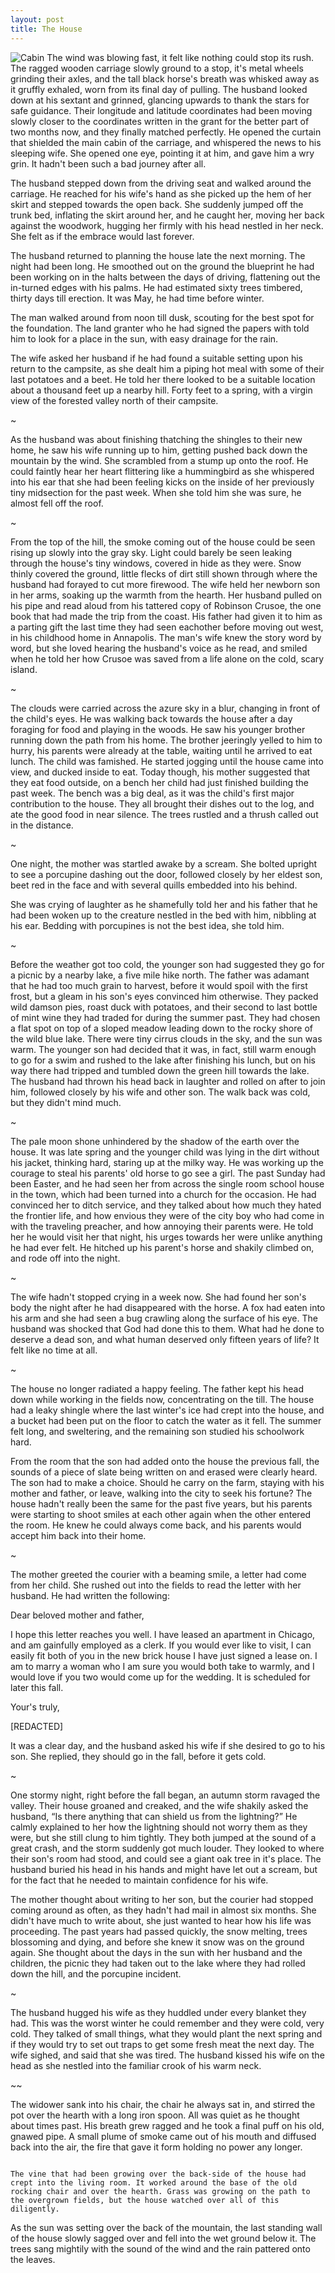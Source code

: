 ```yaml
---
layout: post
title: The House
---
```


![Cabin](/images/cabin.jpeg)
The wind was blowing fast, it felt like nothing could stop its rush. The ragged wooden carriage slowly ground to a stop, it's metal wheels grinding their axles, and the tall black horse's breath was whisked away as it gruffly exhaled, worn from its final day of pulling. The husband looked down at his sextant and grinned, glancing upwards to thank the stars for safe guidance. Their longitude and latitude coordinates had been moving slowly closer to the coordinates written in the grant for the better part of two months now, and they finally matched perfectly. He opened the curtain that shielded the main cabin of the carriage, and whispered the news to his sleeping wife. She opened one eye, pointing it at him, and gave him a wry grin. It hadn't been such a bad journey after all.

The husband stepped down from the driving seat and walked around the carriage. He reached for his wife's hand as she picked up the hem of her skirt and stepped towards the open back. She suddenly jumped off the trunk bed, inflating the skirt around her, and he caught her, moving her back against the woodwork, hugging her firmly with his head nestled in her neck. She felt as if the embrace would last forever.

The husband returned to planning the house late the next morning. The night had been long. He smoothed out on the ground the blueprint he had been working on in the halts between the days of driving, flattening out the in-turned edges with his palms. He had estimated sixty trees timbered, thirty days till erection. It was May, he had time before winter.

The man walked around from noon till dusk, scouting for the best spot for the foundation. The land granter who he had signed the papers with told him to look for a place in the sun, with easy drainage for the rain.

The wife asked her husband if he had found a suitable setting upon his return to the campsite, as she dealt him a piping hot meal with some of their last potatoes and a beet. He told her there looked to be a suitable location about a thousand feet up a nearby hill. Forty feet to a spring, with a virgin view of the forested valley north of their campsite.

~

As the husband was about finishing thatching the shingles to their new home, he saw his wife running up to him, getting pushed back down the mountain by the wind. She scrambled from a stump up onto the roof. He could faintly hear her heart flittering like a hummingbird as she whispered into his ear that she had been feeling kicks on the inside of her previously tiny midsection for the past week. When she told him she was sure, he almost fell off the roof.

~

From the top of the hill, the smoke coming out of the house could be seen rising up slowly into the gray sky. Light could barely be seen leaking through the house's tiny windows, covered in hide as they were. Snow thinly covered the ground, little flecks of dirt still shown through where the husband had forayed to cut more firewood. The wife held her newborn son in her arms, soaking up the warmth from the hearth. Her husband pulled on his pipe and read aloud from his tattered copy of Robinson Crusoe, the one book that had made the trip from the coast. His father had given it to him as a parting gift the last time they had seen eachother before moving out west, in his childhood home in Annapolis. The man's wife knew the story word by word, but she loved hearing the husband's voice as he read, and smiled when he told her how Crusoe was saved from a life alone on the cold, scary island.

~

The clouds were carried across the azure sky in a blur, changing in front of the child's eyes. He was walking back towards the house after a day foraging for food and playing in the woods. He saw his younger brother running down the path from his home. The brother jeeringly yelled to him to hurry, his parents were already at the table, waiting until he arrived to eat lunch. The child was famished. He started jogging until the house came into view, and ducked inside to eat. Today though, his mother suggested that they eat food outside, on a bench her child had just finished building the past week. The bench was a big deal, as it was the child's first major contribution to the house. They all brought their dishes out to the log, and ate the good food in near silence. The trees rustled and a thrush called out in the distance.

~

One night, the mother was startled awake by a scream. She bolted upright to see a porcupine dashing out the door, followed closely by her eldest son, beet red in the face and with several quills embedded into his behind.

She was crying of laughter as he shamefully told her and his father that he had been woken up to the creature nestled in the bed with him, nibbling at his ear. Bedding with porcupines is not the best idea, she told him.

~

Before the weather got too cold, the younger son had suggested they go for a picnic by a nearby lake, a five mile hike north. The father was adamant that he had too much grain to harvest, before it would spoil with the first frost, but a gleam in his son's eyes convinced him otherwise. They packed wild damson pies, roast duck with potatoes, and their second to last bottle of mint wine they had traded for during the summer past. They had chosen a flat spot on top of a sloped meadow leading down to the rocky shore of the wild blue lake. There were tiny cirrus clouds in the sky, and the sun was warm. The younger son had decided that it was, in fact, still warm enough to go for a swim and rushed to the lake after finishing his lunch, but on his way there had tripped and tumbled down the green hill towards the lake. The husband had thrown his head back in laughter and rolled on after to join him, followed closely by his wife and other son. The walk back was cold, but they didn't mind much.

~

The pale moon shone unhindered by the shadow of the earth over the house. It was late spring and the younger child was lying in the dirt without his jacket, thinking hard, staring up at the milky way. He was working up the courage to steal his parents' old horse to go see a girl. The past Sunday had been Easter, and he had seen her from across the single room school house in the town, which had been turned into a church for the occasion. He had convinced her to ditch service, and they talked about how much they hated the frontier life, and how envious they were of the city boy who had come in with the traveling preacher, and how annoying their parents were. He told her he would visit her that night, his urges towards her were unlike anything he had ever felt. He hitched up his parent's horse and shakily climbed on, and rode off into the night.

~

The wife hadn't stopped crying in a week now. She had found her son's body the night after he had disappeared with the horse. A fox had eaten into his arm and she had seen a bug crawling along the surface of his eye. The husband was shocked that God had done this to them. What had he done to deserve a dead son, and what human deserved only fifteen years of life? It felt like no time at all.

~

The house no longer radiated a happy feeling. The father kept his head down while working in the fields now, concentrating on the till. The house had a leaky shingle where the last winter's ice had crept into the house, and a bucket had been put on the floor to catch the water as it fell. The summer felt long, and sweltering, and the remaining son studied his schoolwork hard.

From the room that the son had added onto the house the previous fall, the sounds of a piece of slate being written on and erased were clearly heard. The son had to make a choice. Should he carry on the farm, staying with his mother and father, or leave, walking into the city to seek his fortune? The house hadn't really been the same for the past five years, but his parents were starting to shoot smiles at each other again when the other entered the room. He knew he could always come back, and his parents would accept him back into their home.

~

The mother greeted the courier with a beaming smile, a letter had come from her child. She rushed out into the fields to read the letter with her husband. He had written the following:

Dear beloved mother and father,

I hope this letter reaches you well. I have leased an apartment in Chicago, and am gainfully employed as a clerk. If you would ever like to visit, I can easily fit both of you in the new brick house I have just signed a lease on. I am to marry a woman who I am sure you would both take to warmly, and I would love if you two would come up for the wedding. It is scheduled for later this fall.

Your's truly,

[REDACTED]

It was a clear day, and the husband asked his wife if she desired to go to his son. She replied, they should go in the fall, before it gets cold.

~

One stormy night, right before the fall began, an autumn storm ravaged the valley. Their house groaned and creaked, and the wife shakily asked the husband, “Is there anything that can shield us from the lightning?” He calmly explained to her how the lightning should not worry them as they were, but she still clung to him tightly. They both jumped at the sound of a great crash, and the storm suddenly got much louder. They looked to where their son's room had stood, and could see a giant oak tree in it's place. The husband buried his head in his hands and might have let out a scream, but for the fact that he needed to maintain confidence for his wife.

The mother thought about writing to her son, but the courier had stopped coming around as often, as they hadn't had mail in almost six months. She didn't have much to write about, she just wanted to hear how his life was proceeding. The past years had passed quickly, the snow melting, trees blossoming and dying, and before she knew it snow was on the ground again. She thought about the days in the sun with her husband and the children, the picnic they had taken out to the lake where they had rolled down the hill, and the porcupine incident.

~

The husband hugged his wife as they huddled under every blanket they had. This was the worst winter he could remember and they were cold, very cold. They talked of small things, what they would plant the next spring and if they would try to set out traps to get some fresh meat the next day. The wife sighed, and said that she was tired. The husband kissed his wife on the head as she nestled into the familiar crook of his warm neck.

~~

The widower sank into his chair, the chair he always sat in, and stirred the pot over the hearth with a long iron spoon. All was quiet as he thought about times past. His breath grew ragged and he took a final puff on his old, gnawed pipe. A small plume of smoke came out of his mouth and diffused back into the air, the fire that gave it form holding no power any longer.

~~~

The vine that had been growing over the back-side of the house had crept into the living room. It worked around the base of the old rocking chair and over the hearth. Grass was growing on the path to the overgrown fields, but the house watched over all of this diligently.

~~~~

As the sun was setting over the back of the mountain, the last standing wall of the house slowly sagged over and fell into the wet ground below it. The trees sang mightily with the sound of the wind and the rain pattered onto the leaves.

